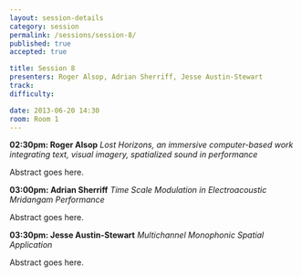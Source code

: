 ```yaml
---
layout: session-details
category: session
permalink: /sessions/session-8/
published: true
accepted: true

title: Session 8
presenters: Roger Alsop, Adrian Sherriff, Jesse Austin-Stewart
track:
difficulty:

date: 2013-06-20 14:30
room: Room 1
---
```


**02:30pm: Roger Alsop**
_Lost Horizons, an immersive computer-based work integrating text, visual imagery, spatialized sound in performance_

Abstract goes here.

**03:00pm: Adrian Sherriff**
_Time Scale Modulation in Electroacoustic Mridangam Performance_

Abstract goes here.

**03:30pm: Jesse Austin-Stewart**
_Multichannel Monophonic Spatial Application_

Abstract goes here.
